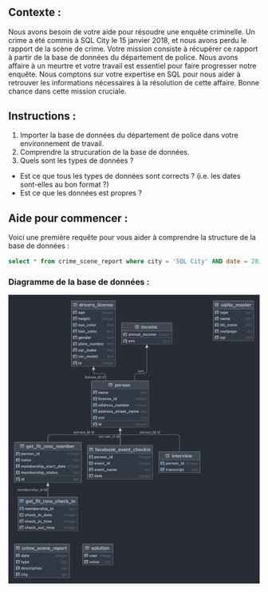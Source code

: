 # 



## Contexte : 
Nous avons besoin de votre aide pour résoudre une enquête criminelle. Un crime a été commis à SQL City le 15 janvier 2018, et nous avons perdu le rapport de la scène de crime. Votre mission consiste à récupérer ce rapport à partir de la base de données du département de police. Nous avons affaire à un meurtre et votre travail est essentiel pour faire progresser notre enquête. Nous comptons sur votre expertise en SQL pour nous aider à retrouver les informations nécessaires à la résolution de cette affaire. Bonne chance dans cette mission cruciale.

## Instructions :
1. Importer la base de données du département de police dans votre environnement de travail.
2. Comprendre la strucuration de la base de données.
3. Quels sont les types de données ? 
* Est ce que tous les types de données sont corrects ? (i.e. les dates sont-elles au bon format ?)
* Est ce que les données est propres ? 

## Aide pour commencer :
Voici une première requête pour vous aider à comprendre la structure de la base de données :
```sql
select * from crime_scene_report where city = 'SQL City' AND date = 20180115
```
### Diagramme de la base de données :
![ER](images/crime_scene_report.png)
